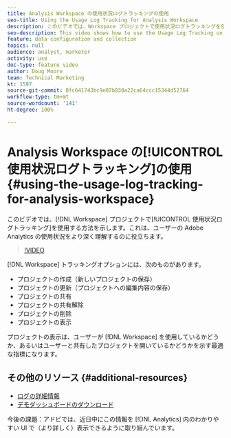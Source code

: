 ```yaml
---
title: Analysis Workspace の使用状況ログトラッキングの使用
seo-title: Using the Usage Log Tracking for Analysis Workspace
description: このビデオでは、Workspace プロジェクトで使用状況ログトラッキングを使用する方法を示します。これは、ユーザーの Adobe Analytics の使用状況をより深く理解するのに役立ちます。
seo-description: This video shows how to use the Usage Log Tracking on Workspace projects, which can help you better understand your users’ usage of Adobe Analytics.
feature: data configuration and collection
topics: null
audience: analyst, marketer
activity: use
doc-type: feature video
author: Doug Moore
team: Technical Marketing
kt: 1597
source-git-commit: 8fc641743bc9e07b838a22ca64ccc15344d52764
workflow-type: tm+mt
source-wordcount: '141'
ht-degree: 100%

---
```



# Analysis Workspace の[!UICONTROL 使用状況ログトラッキング]の使用 {#using-the-usage-log-tracking-for-analysis-workspace}

このビデオでは、[!DNL Workspace] プロジェクトで[!UICONTROL 使用状況ログトラッキング]を使用する方法を示します。これは、ユーザーの Adobe Analytics の使用状況をより深く理解するのに役立ちます。

>[!VIDEO](https://video.tv.adobe.com/v/22922/?quality=12&learn=on)

[!DNL Workspace] トラッキングオプションには、次のものがあります。

* プロジェクトの作成（新しいプロジェクトの保存）
* プロジェクトの更新（プロジェクトへの編集内容の保存）
* プロジェクトの共有
* プロジェクトの共有解除
* プロジェクトの削除
* プロジェクトの表示

プロジェクトの表示は、ユーザーが [!DNL Workspace] を使用しているかどうか、あるいはユーザーと共有したプロジェクトを開いているかどうかを示す最適な指標になります。

## その他のリソース {#additional-resources}

* [ログの詳細情報](https://experienceleague.adobe.com/docs/analytics/admin/admin-tools/logs.html?lang=ja)
* [デモダッシュボードのダウンロード](https://adobe.ly/2ygP5ws)

今後の課題：アドビでは、近日中にこの情報を [!DNL Analytics] 内のわかりやすい UI で（より詳しく）表示できるように取り組んでいます。
